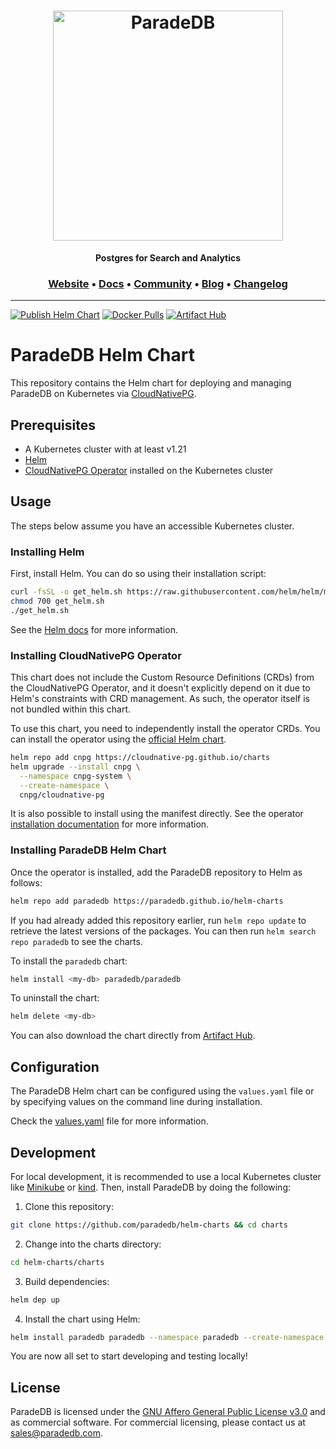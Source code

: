 <h1 align="center">
  <img src="https://raw.githubusercontent.com/paradedb/paradedb/dev/docs/logo/readme.svg" alt="ParadeDB" width="368px"></a>
<br>
</h1>

<p align="center">
    <b>Postgres for Search and Analytics</b> <br />
</p>

<h3 align="center">
  <a href="https://paradedb.com">Website</a> &bull;
  <a href="https://docs.paradedb.com">Docs</a> &bull;
  <a href="https://join.slack.com/t/paradedbcommunity/shared_invite/zt-2lkzdsetw-OiIgbyFeiibd1DG~6wFgTQ">Community</a> &bull;
  <a href="https://blog.paradedb.com">Blog</a> &bull;
  <a href="https://docs.paradedb.com/changelog/">Changelog</a>
</h3>

---

[![Publish Helm Chart](https://github.com/paradedb/helm-charts/actions/workflows/publish-helm-chart.yml/badge.svg)](https://github.com/paradedb/helm-charts/actions/workflows/publish-helm-chart.yml)
[![Docker Pulls](https://img.shields.io/docker/pulls/paradedb/paradedb)](https://hub.docker.com/r/paradedb/paradedb)
[![Artifact Hub](https://img.shields.io/endpoint?url=https://artifacthub.io/badge/repository/paradedb)](https://artifacthub.io/packages/search?repo=paradedb)

# ParadeDB Helm Chart

This repository contains the Helm chart for deploying and managing ParadeDB on Kubernetes via [CloudNativePG](https://cloudnative-pg.io/).

## Prerequisites

- A Kubernetes cluster with at least v1.21
- [Helm](https://helm.sh/)
- [CloudNativePG Operator](https://cloudnative-pg.io/) installed on the Kubernetes cluster

## Usage

The steps below assume you have an accessible Kubernetes cluster.

### Installing Helm

First, install Helm. You can do so using their installation script:

```bash
curl -fsSL -o get_helm.sh https://raw.githubusercontent.com/helm/helm/main/scripts/get-helm-3
chmod 700 get_helm.sh
./get_helm.sh
```

See the [Helm docs](https://helm.sh/docs/intro/install/) for more information.

### Installing CloudNativePG Operator

This chart does not include the Custom Resource Definitions (CRDs) from the CloudNativePG Operator, and it doesn't explicitly depend on it due to Helm's constraints with CRD management. As such, the operator itself is not bundled within this chart.

To use this chart, you need to independently install the operator CRDs. You can install the operator using the [official Helm chart](https://github.com/cloudnative-pg/charts).

```bash
helm repo add cnpg https://cloudnative-pg.github.io/charts
helm upgrade --install cnpg \
  --namespace cnpg-system \
  --create-namespace \
  cnpg/cloudnative-pg
```

It is also possible to install using the manifest directly. See the operator [installation documentation](https://cloudnative-pg.io/documentation/1.21/installation_upgrade/#installation-on-kubernetes) for more information.

### Installing ParadeDB Helm Chart

Once the operator is installed, add the ParadeDB repository to Helm as follows:

```bash
helm repo add paradedb https://paradedb.github.io/helm-charts
```

If you had already added this repository earlier, run `helm repo update` to retrieve the latest versions of the packages. You can then run `helm search repo paradedb` to see the charts.

To install the `paradedb` chart:

```bash
helm install <my-db> paradedb/paradedb
```

To uninstall the chart:

```bash
helm delete <my-db>
```

You can also download the chart directly from [Artifact Hub](https://artifacthub.io/packages/helm/paradedb/paradedb).

## Configuration

The ParadeDB Helm chart can be configured using the `values.yaml` file or by specifying values on the command line during installation.

Check the [values.yaml](https://github.com/paradedb/helm-charts/blob/main/charts/paradedb/values.yaml) file for more information.

## Development

For local development, it is recommended to use a local Kubernetes cluster like [Minikube](https://minikube.sigs.k8s.io/docs/) or [kind](https://kind.sigs.k8s.io/). Then, install ParadeDB by doing the following:

1. Clone this repository:

```bash
git clone https://github.com/paradedb/helm-charts && cd charts
```

2. Change into the charts directory:

```bash
cd helm-charts/charts
```

3. Build dependencies:

```bash
helm dep up
```

4. Install the chart using Helm:

```bash
helm install paradedb paradedb --namespace paradedb --create-namespace
```

You are now all set to start developing and testing locally!

## License

ParadeDB is licensed under the [GNU Affero General Public License v3.0](LICENSE) and as commercial software. For commercial licensing, please contact us at [sales@paradedb.com](mailto:sales@paradedb.com).
